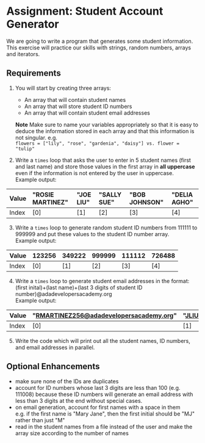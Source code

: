 # Assignment: Student Account Generator

We are going to write a program that generates some student information. This exercise will practice our skills with strings, random numbers, arrays and iterators.

## Requirements

1. You will start by creating three arrays:
    - An array that will contain student names
    - An array that will store student ID numbers
    - An array that will contain student email addresses   

    **Note** Make sure to name your variables appropriately so that it is easy to deduce the information stored in each array and that this information is not singular. e.g.  
    `flowers = ["lily", "rose", "gardenia", "daisy"] vs. flower = "tulip"`

2. Write a `times` loop that asks the user to enter in 5 student names (first and last name) and store those values in the first array in **all uppercase** even if the information is not entered by the user in uppercase.  
Example output:

| Value |  "ROSIE MARTINEZ"  |  "JOE LIU" |  "SALLY SUE" |  "BOB JOHNSON" | "DELIA AGHO"   |
| :---- | :-- | :-- | :-- | :-- | :-- |
| Index | [0] | [1] | [2] | [3] | [4] |


3. Write a `times` loop to generate random student ID numbers from 111111 to 999999 and put these values to the student ID number array.  
Example output:

| Value |  123256  |  349222 | 999999 | 111112 | 726488   |
| :---- | :-- | :-- | :-- | :-- | :-- |
| Index | [0] | [1] | [2] | [3] | [4] |

4. Write a `times` loop to generate student email addresses in the format:
  (first inital)+(last name)+(last 3 digits of student ID number)@adadevelopersacademy.org  
  Example output:

| Value |  "RMARTINEZ256@adadevelopersacademy.org"  |  "JLIU222@adadevelopersacademy.org" |  "SSUE999@adadevelopersacademy.org" |  "BJOHNSON112@adadevelopersacademy.org" | "DAGHO488@adadevelopersacademy.org"   |
  | :---- | :-- | :-- | :-- | :-- | :-- |
  | Index | [0] | [1] | [2] | [3] | [4] |

5. Write the code which will print out all the student names, ID numbers, and email addresses in parallel.


## Optional Enhancements

- make sure none of the IDs are duplicates
- account for ID numbers whose last 3 digits are less than 100 (e.g. 111008) because these ID numbers will generate an email address with less than 3 digits at the end without special cases.
- on email generation, account for first names with a space in them  
  e.g. if the first name is "Mary Jane", then the first initial should be "MJ" rather than just "M"
- read in the student names from a file instead of the user and make the array size according to the number of names
